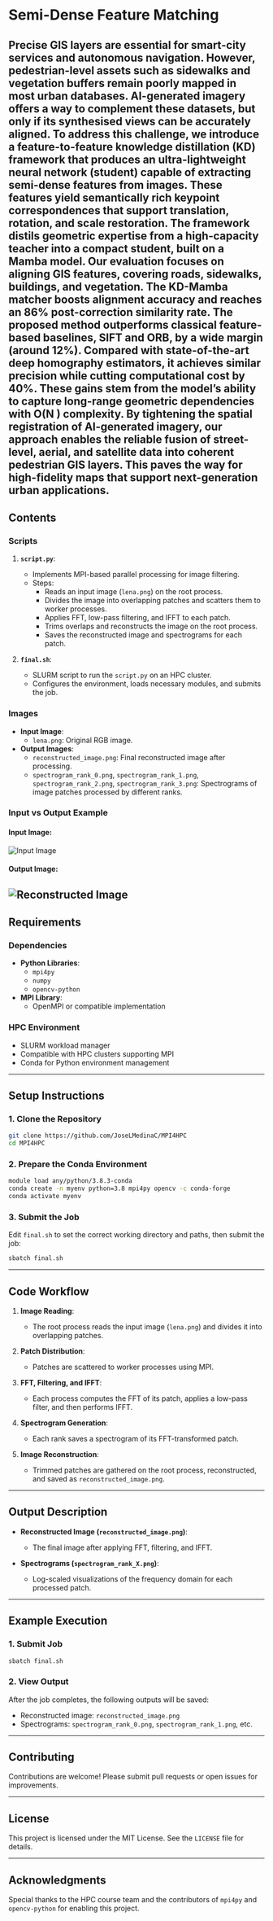 # Semi-Dense Feature Matching

Precise GIS layers are essential for smart-city services and autonomous navigation. However, pedestrian-level assets such as sidewalks and vegetation buffers remain poorly mapped in most urban databases. AI-generated imagery offers a way to complement these datasets, but only if its synthesised views can be accurately aligned. To address this challenge, we introduce a feature-to-feature knowledge distillation (KD) framework that produces an ultra-lightweight neural network (student) capable of extracting semi-dense features from images. These features yield semantically rich keypoint correspondences that support translation, rotation, and scale restoration. The framework distils geometric expertise from a high-capacity teacher into a compact student, built on a Mamba model. Our evaluation focuses on aligning GIS features, covering roads, sidewalks, buildings, and vegetation. The KD-Mamba matcher boosts alignment accuracy and reaches an 86% post-correction similarity rate. The proposed method outperforms classical feature-based baselines, SIFT and ORB, by a wide margin (around 12%). Compared with state-of-the-art deep homography estimators, it achieves similar precision while cutting computational cost by 40%. These gains stem from the model’s ability to capture long-range geometric dependencies with O(N ) complexity. By tightening the spatial registration of AI-generated imagery, our approach enables the reliable fusion of street-level, aerial, and satellite data into coherent pedestrian GIS layers. This paves the way for high-fidelity maps that support next-generation urban applications.
---

## **Contents**

### **Scripts**

1. **`script.py`**:
   - Implements MPI-based parallel processing for image filtering.
   - Steps:
     - Reads an input image (`lena.png`) on the root process.
     - Divides the image into overlapping patches and scatters them to worker processes.
     - Applies FFT, low-pass filtering, and IFFT to each patch.
     - Trims overlaps and reconstructs the image on the root process.
     - Saves the reconstructed image and spectrograms for each patch.

2. **`final.sh`**:
   - SLURM script to run the `script.py` on an HPC cluster.
   - Configures the environment, loads necessary modules, and submits the job.

### **Images**

- **Input Image**:
  - `lena.png`: Original RGB image.
- **Output Images**:
  - `reconstructed_image.png`: Final reconstructed image after processing.
  - `spectrogram_rank_0.png`, `spectrogram_rank_1.png`, `spectrogram_rank_2.png`, `spectrogram_rank_3.png`: Spectrograms of image patches processed by different ranks.
### **Input vs Output Example**

#### **Input Image:**
![Input Image](lena.png)

#### **Output Image:**
![Reconstructed Image](reconstructed_image.png)
---

## **Requirements**

### **Dependencies**

- **Python Libraries**:
  - `mpi4py`
  - `numpy`
  - `opencv-python`
- **MPI Library**:
  - OpenMPI or compatible implementation

### **HPC Environment**

- SLURM workload manager
- Compatible with HPC clusters supporting MPI
- Conda for Python environment management

---

## **Setup Instructions**

### **1. Clone the Repository**

```bash
git clone https://github.com/JoseLMedinaC/MPI4HPC
cd MPI4HPC
```

### **2. Prepare the Conda Environment**

```bash
module load any/python/3.8.3-conda
conda create -n myenv python=3.8 mpi4py opencv -c conda-forge
conda activate myenv
```

### **3. Submit the Job**

Edit `final.sh` to set the correct working directory and paths, then submit the job:

```bash
sbatch final.sh
```

---

## **Code Workflow**

1. **Image Reading**:
   - The root process reads the input image (`lena.png`) and divides it into overlapping patches.

2. **Patch Distribution**:
   - Patches are scattered to worker processes using MPI.

3. **FFT, Filtering, and IFFT**:
   - Each process computes the FFT of its patch, applies a low-pass filter, and then performs IFFT.

4. **Spectrogram Generation**:
   - Each rank saves a spectrogram of its FFT-transformed patch.

5. **Image Reconstruction**:
   - Trimmed patches are gathered on the root process, reconstructed, and saved as `reconstructed_image.png`.

---

## **Output Description**

- **Reconstructed Image (`reconstructed_image.png`)**:
  - The final image after applying FFT, filtering, and IFFT.

- **Spectrograms (`spectrogram_rank_X.png`)**:
  - Log-scaled visualizations of the frequency domain for each processed patch.

---

## **Example Execution**

### **1. Submit Job**

```bash
sbatch final.sh
```

### **2. View Output**

After the job completes, the following outputs will be saved:

- Reconstructed image: `reconstructed_image.png`
- Spectrograms: `spectrogram_rank_0.png`, `spectrogram_rank_1.png`, etc.

---

## **Contributing**

Contributions are welcome! Please submit pull requests or open issues for improvements.

---

## **License**

This project is licensed under the MIT License. See the `LICENSE` file for details.

---

## **Acknowledgments**

Special thanks to the HPC course team and the contributors of `mpi4py` and `opencv-python` for enabling this project.

